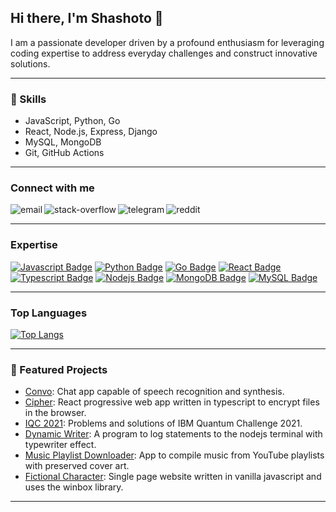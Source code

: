 ## Hi there, I'm Shashoto 👋

I am a passionate developer driven by a profound enthusiasm for leveraging coding expertise to address everyday challenges and construct innovative solutions.

---

### 💼 Skills

- JavaScript, Python, Go
- React, Node.js, Express, Django
- MySQL, MongoDB
- Git, GitHub Actions

---

### Connect with me

[<img align="left" alt="email" src="https://img.shields.io/badge/email-8838FF?logo=proton&logoColor=white&style=for-the-badge" />](mailto:shashoto.nur@proton.me?subject=Hey%20there&body=I%20wanted%20to%20say%20hi!)
[<img align="left" alt="stack-overflow" src="https://img.shields.io/badge/stack%20overflow-FE7A16?logo=stack-overflow&logoColor=white&style=for-the-badge" />](https://stackoverflow.com/users/14865099/nurul-aziz-shashoto)
[<img align="left" alt="telegram" src="https://img.shields.io/badge/telegram-229ED9?logo=telegram&logoColor=white&style=for-the-badge" />](https://t.me/shashoto)
[<img align="left" alt="reddit" src="https://img.shields.io/badge/reddit-FF4500?logo=reddit&logoColor=white&style=for-the-badge" />](https://www.reddit.com/user/s1nur/)

<br>

---

### Expertise

[![Javascript Badge](https://img.shields.io/badge/-Javascript-F0DB4F?style=for-the-badge&labelColor=black&logo=javascript&logoColor=F0DB4F)](#)
[![Python Badge](https://img.shields.io/badge/-Python-3C873A?style=for-the-badge&labelColor=black&logo=python&logoColor=3C873A)](#)
[![Go Badge](https://img.shields.io/badge/-Go-569df5?style=for-the-badge&labelColor=black&logo=go&logoColor=569df5)](#)
[![React Badge](https://img.shields.io/badge/-React-61DBFB?style=for-the-badge&labelColor=black&logo=react&logoColor=61DBFB)](#)
[![Typescript Badge](https://img.shields.io/badge/-Typescript-007acc?style=for-the-badge&labelColor=black&logo=typescript&logoColor=007acc)](#)
[![Nodejs Badge](https://img.shields.io/badge/-Nodejs-3C873A?style=for-the-badge&labelColor=black&logo=node.js&logoColor=3C873A)](#)
[![MongoDB Badge](https://img.shields.io/badge/-MongoDB-3C873A?style=for-the-badge&labelColor=black&logo=mongodb&logoColor=3C873A)](#)
[![MySQL Badge](https://img.shields.io/badge/-MySQL-00758f?style=for-the-badge&labelColor=black&logo=mysql&logoColor=00758f)](#)

---

### Top Languages

[![Top Langs](https://github-readme-stats.vercel.app/api/top-langs/?username=shashotoNur&hide=jupyter%20notebook&theme=radical)](https://github.com/anuraghazra/github-readme-stats)

---

### 🚀 Featured Projects

- [Convo](https://github.com/shashoto-nur/django-convo): Chat app capable of speech recognition and synthesis.
- [Cipher](https://github.com/shashoto-nur/cipher): React progressive web app written in typescript to encrypt files in the browser.
- [IQC 2021](https://github.com/shashoto-nur/iqc-2021): Problems and solutions of IBM Quantum Challenge 2021.
- [Dynamic Writer](https://github.com/shashoto-nur/dynamicwriter): A program to log statements to the nodejs terminal with typewriter effect.
- [Music Playlist Downloader](https://github.com/shashoto-nur/playlist-music-downloader): App to compile music from YouTube playlists with preserved cover art.
- [Fictional Character](https://github.com/shashoto-nur/fictional-character): Single page website written in vanilla javascript and uses the winbox library.

---
